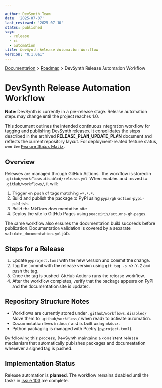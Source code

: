 ```yaml
---

author: DevSynth Team
date: '2025-07-07'
last_reviewed: '2025-07-10'
status: published
tags:
  - release
  - ci
  - automation
title: DevSynth Release Automation Workflow
version: "0.1.0a1"
---
```

<div class="breadcrumbs">
<a href="../index.md">Documentation</a> &gt; <a href="index.md">Roadmap</a> &gt; DevSynth Release Automation Workflow
</div>

# DevSynth Release Automation Workflow

**Note:** DevSynth is currently in a pre-release stage. Release automation steps may change until the project reaches 1.0.

This document outlines the intended continuous integration workflow for tagging and publishing DevSynth releases. It consolidates the steps described in the archived **RELEASE_PLAN_UPDATE_PLAN** document and reflects the current repository layout. For deployment-related feature status, see the [Feature Status Matrix](../implementation/feature_status_matrix.md).

## Overview

Releases are managed through GitHub Actions. The workflow is stored in `.github/workflows.disabled/release.yml`. When enabled and moved to `.github/workflows/`, it will:

1. Trigger on push of tags matching `v*.*.*`.
2. Build and publish the package to PyPI using `pypa/gh-action-pypi-publish`.
3. Build the MkDocs documentation site.
4. Deploy the site to GitHub Pages using `peaceiris/actions-gh-pages`.

The same workflow also ensures the documentation build succeeds before publication. Documentation validation is covered by a separate `validate_documentation.yml` job.

## Steps for a Release

1. Update `pyproject.toml` with the new version and commit the change.
2. Tag the commit with the release version using `git tag -s vX.Y.Z` and push the tag.
3. Once the tag is pushed, GitHub Actions runs the release workflow.
4. After the workflow completes, verify that the package appears on PyPI and the documentation site is updated.

## Repository Structure Notes

- Workflows are currently stored under `.github/workflows.disabled/`. Move them to `.github/workflows/` when ready to activate automation.
- Documentation lives in `docs/` and is built using `mkdocs`.
- Python packaging is managed with Poetry (`pyproject.toml`).

By following this process, DevSynth maintains a consistent release mechanism that automatically publishes packages and documentation whenever a signed tag is pushed.
## Implementation Status

Release automation is **planned**. The workflow remains disabled until the tasks
in [issue 103](../../issues/archived/Integration-and-performance-work.md) are complete.
